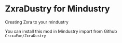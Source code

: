 # ZxraDustry for Mindustry
Creating Zxra to your mindustry

You can install this mod in Mindustry
import from Github
```CrzxaExe/ZxraDustry```
